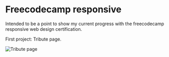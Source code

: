 # Freecodecamp responsive

Intended to be a point to show my current progress with the freecodecamp responsive web design certification.

First project: Tribute page.

![Tribute page](http:/github.com/Akirapearl/Freecodecamp_responsive/tree/main/project001/Screenshot.png)
